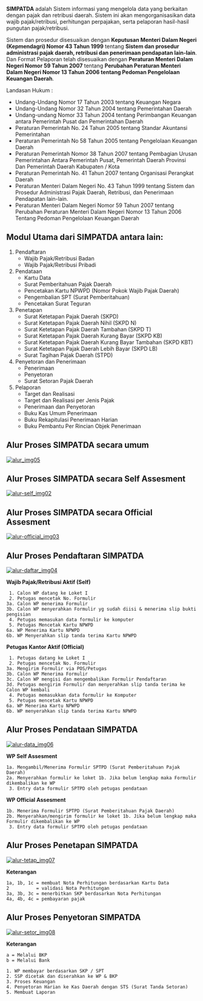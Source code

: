 **SIMPATDA** adalah Sistem informasi yang mengelola data yang berkaitan dengan pajak dan retribusi daerah. Sistem ini akan mengorganisasikan data wajib pajak/retribusi, perhitungan perpajakan, serta pelaporan hasil-hasil pungutan pajak/retribusi.

Sistem dan prosedur disesuaikan dengan **Keputusan Menteri Dalam Negeri (Kepmendagri) Nomor 43 Tahun 1999** tentang **Sistem dan prosedur administrasi pajak daerah, retribusi dan penerimaan pendapatan lain-lain**. Dan Format Pelaporan telah disesuaikan dengan **Peraturan Menteri Dalam Negeri Nomor 59 Tahun 2007** tentang **Perubahan Peraturan Menteri Dalam Negeri Nomor 13 Tahun 2006 tentang Pedoman Pengelolaan Keuangan Daerah**.

Landasan Hukum :

- Undang-Undang Nomor 17 Tahun 2003 tentang Keuangan Negara
- Undang-Undang Nomor 32 Tahun 2004 tentang Pemerintahan Daerah
- Undang-undang Nomor 33 Tahun 2004 tentang Perimbangan Keuangan antara Pemerintah Pusat dan Pemerintahan Daerah
- Peraturan Pemerintah No. 24 Tahun 2005 tentang Standar Akuntansi Pemerintahan
- Peraturan Pemerintah No 58 Tahun 2005 tentang Pengelolaan Keuangan Daerah
- Peraturan Pemerintah Nomor 38 Tahun 2007 tentang Pembagian Urusan Pemerintahan Antara Pemerintah Pusat, Pemerintah Daerah Provinsi Dan Pemerintah Daerah Kabupaten / Kota
- Peraturan Pemerintah No. 41 Tahun 2007 tentang Organisasi Perangkat Daerah
- Peraturan Menteri Dalam Negeri No. 43 Tahun 1999 tentang Sistem dan Prosedur Administrasi Pajak Daerah, Retribusi, dan Penerimaan Pendapatan lain-lain.
- Peraturan Menteri Dalam Negeri Nomor 59 Tahun 2007 tentang Perubahan Peraturan Menteri Dalam Negeri Nomor 13 Tahun 2006 Tentang Pedoman Pengelolaan Keuangan Daerah
 
## Modul Utama dari **SIMPATDA** antara lain:

1. Pendaftaran
    - Wajib Pajak/Retribusi Badan
    - Wajib Pajak/Retribusi Pribadi
2. Pendataan
    - Kartu Data
    - Surat Pemberitahuan Pajak Daerah
    - Pencetakan Kartu NPWPD (Nomor Pokok Wajib Pajak Daerah)
    - Pengembalian SPT (Surat Pemberitahuan)
    - Pencetakan Surat Teguran
3. Penetapan
    - Surat Ketetapan Pajak Daerah (SKPD)
    - Surat Ketetapan Pajak Daerah Nihil (SKPD N)
    - Surat Ketetapan Pajak Daerah Tambahan (SKPD T)
    - Surat Ketetapan Pajak Daerah Kurang Bayar (SKPD KB)
    - Surat Ketetapan Pajak Daerah Kurang Bayar Tambahan (SKPD KBT)
    - Surat Ketetapan Pajak Daerah Lebih Bayar (SKPD LB)
    - Surat Tagihan Pajak Daerah (STPD)
4. Penyetoran dan Penerimaan
    - Penerimaan
    - Penyetoran
    - Surat Setoran Pajak Daerah
5. Pelaporan
    - Target dan Realisasi
    - Target dan Realisasi per Jenis Pajak
    - Penerimaan dan Penyetoran
    - Buku Kas Umum Penerimaan
    - Buku Rekapitulasi Penerimaan Harian
    - Buku Pembantu Per Rincian Objek Penerimaan

## Alur Proses **SIMPATDA** secara umum
[![alur_img05](media/img05.gif)](file/simpada.rar)

## Alur Proses **SIMPATDA** secara **Self Assesment**
[![alur-self_img02](media/img02.gif)](file/simpada.rar)

## Alur Proses **SIMPATDA** secara **Official Assesment**
[![alur-official_img03](media/img03.gif)](file/simpada.rar)

## Alur Proses Pendaftaran **SIMPATDA**
[![alur-daftar_img04](media/img04.gif)](file/simpada.rar)

**Wajib Pajak/Retribusi Aktif (Self)**
```
 1. Calon WP datang ke Loket I
 2. Petugas mencetak No. Formulir
3a. Calon WP menerima Formulir
3b. Calon WP menyerahkan Formulir yg sudah diisi & menerima slip bukti pengisian
 4. Petugas memasukan data formulir ke komputer
 5. Petugas Mencetak Kartu NPWPD
6a. WP Menerima Kartu NPWPD
6b. WP Menyerahkan slip tanda terima Kartu NPWPD
```
**Petugas Kantor Aktif (Official)**
```
 1. Petugas datang ke Loket I
 2. Petugas mencetak No. Formulir
3a. Mengirim Formulir via POS/Petugas
3b. Calon WP Menerima Formulir
3c. Calon WP mengisi dan mengembalikan Formulir Pendaftaran
3d. Petugas mengirim Formulir dan menyerahkan slip tanda terima ke Calon WP kembali
 4. Petugas memasukkan data formulir ke Komputer
 5. Petugas mencetak Kartu NPWPD
6a. WP Menerima Kartu NPWPD
6b. WP menyerahkan slip tanda terima Kartu NPWPD
```

## Alur Proses Pendataan **SIMPATDA**
[![alur-data_img06](media/img06.gif)](file/simpada.rar)

**WP Self Assesment**
```
1a. Mengambil/Menerima Formulir SPTPD (Surat Pemberitahuan Pajak Daerah)
2a. Menyerahkan formulir ke loket 1b. Jika belum lengkap maka Formulir dikembalikan ke WP
 3. Entry data formulir SPTPD oleh petugas pendataan
```
**WP Official Assesment**
```
1b. Menerima Formulir SPTPD (Surat Pemberitahuan Pajak Daerah)
2b. Menyerahkan/mengirim formulir ke loket 1b. Jika belum lengkap maka Formulir dikembalikan ke WP
 3. Entry data formulir SPTPD oleh petugas pendataan
```

## Alur Proses Penetapan **SIMPATDA**
[![alur-tetap_img07](media/img07.gif)](file/simpada.rar)

**Keterangan**
```
1a, 1b, 1c = membuat Nota Perhitungan berdasarkan Kartu Data
2          = validasi Nota Perhitungan
3a, 3b, 3c = menerbitkan SKP berdasarkan Nota Perhitungan
4a, 4b, 4c = pembayaran pajak
```

## Alur Proses Penyetoran **SIMPATDA**
[![alur-setor_img08](media/img08.gif)](file/simpada.rar)

**Keterangan**
```
a = Melalui BKP
b = Melalui Bank

1. WP membayar berdasarkan SKP / SPT
2. SSP dicetak dan diserahkan ke WP & BKP
3. Proses Keuangan
4. Penyetoran Harian ke Kas Daerah dengan STS (Surat Tanda Setoran)
5. Membuat Laporan
```

